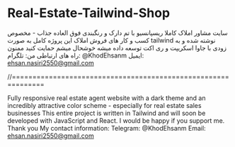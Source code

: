 # Real-Estate-Tailwind-Shop
سایت مشاور املاک کاملا ریسپانسیو با تم دارک و رنگبندی فوق العاده جذاب - مخصوص کسب و کار های فروش املاک 
این پروژه کامل به صورت tailwind نوشته شده و به زودی با جاوا اسکریپت و ری اکت توسعه داده میشه خوشحال میشم حمایت کنید ممنون
راه های ارتباطی من:
تلگرام: @KhodEhsanm
ایمیل: ehsan.nasiri2550@gmail.com

//==============================================================

Fully responsive real estate agent website with a dark theme and an incredibly attractive color scheme - especially for real estate sales businesses
This entire project is written in Tailwind and will soon be developed with JavaScript and React. I would be happy if you support me. Thank you
My contact information:
Telegram: @KhodEhsanm
Email: ehsan.nasiri2550@gmail.com
